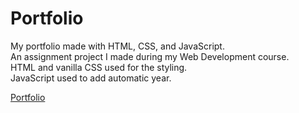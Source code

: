 # Portfolio
My portfolio made with HTML, CSS, and JavaScript. </br>
An assignment project I made during my Web Development course. </br>
HTML and vanilla CSS used for the styling. </br>
JavaScript used to add automatic year. </br>

<a href="https://jstanoeva.github.io/portfolio/" target="_blank">Portfolio</a>

